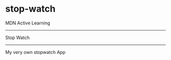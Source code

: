 # stop-watch

MDN Active Learning

------------------

Stop Watch

------------------

My very own stopwatch App